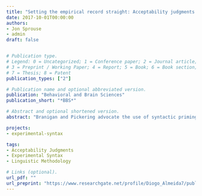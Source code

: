 ```yaml
---
title: "Setting the empirical record straight: Acceptability judgments appear to be reliable, robust and replicable"
date: 2017-10-01T00:00:00
authors:
- Jon Sprouse
- admin
draft: false


# Publication type.
# Legend: 0 = Uncategorized; 1 = Conference paper; 2 = Journal article;
# 3 = Preprint / Working Paper; 4 = Report; 5 = Book; 6 = Book section;
# 7 = Thesis; 8 = Patent
publication_types: ["2"]

# Publication name and optional abbreviated version.
publication: "Behavioral and Brain Sciences"
publication_short: "*BBS*"

# Abstract and optional shortened version.
abstract: "Branigan and Pickering advocate the use of syntactic priming to investigate linguistic representations and argue it overcomes several purported deficiencies of acceptability judgments. While we recognize the merit of drawing attention to a potentially underexplored experimental methodology in language science, we do not believe the empirical evidence supports Branigan and Pickering’s claims about acceptability judgments. We present the relevant evidence."

projects:
- experimental-syntax

tags:
- Acceptability Judgments
- Experimental Syntax
- Linguistic Methodology

# Links (optional).
url_pdf: ""
url_preprint: "https://www.researchgate.net/profile/Diogo_Almeida7/publication/316408211_Setting_the_empirical_record_straight_Acceptability_judgments_appear_to_be_reliable_robust_and_replicable/links/5a07ec060f7e9b68229b4ba5/Setting-the-empirical-record-straight-Acceptability-judgments-appear-to-be-reliable-robust-and-replicable.pdf?_sg%5B0%5D=DJZmqG_tQo9_3B8xelozgtlA3PGNVnENd1w2MKW_rXiW7w12CqvZKI1f7pGRZ7mwzcL372LMStEMUinHOI5skQ.TiEvnpIoRhOkyKEiv5JOxn9PBamhfkYwrDL8A9ifs_naeRdfT1zYiwVN4ljKDRensVwZAHuFia93puTcnnkUtw&_sg%5B1%5D=8DAEeSUUKEspPHDfyDbj7vXrJydXpX-4NzKhrPGsTaTcmh8nKmpe3M9h1QLVLUY1hpu6G095fWF6RMRsY0rPXw_LT-hEOXGpE1TjHlur_XLA.TiEvnpIoRhOkyKEiv5JOxn9PBamhfkYwrDL8A9ifs_naeRdfT1zYiwVN4ljKDRensVwZAHuFia93puTcnnkUtw"
---
```

